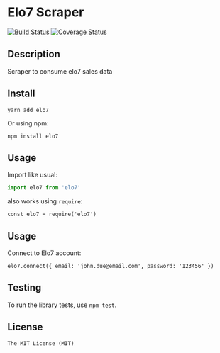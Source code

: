 # Elo7 Scraper

[![Build Status](https://travis-ci.org/ricardotulio/elo7.svg?branch=master)](https://travis-ci.org/ricardotulio/elo7) [![Coverage Status](https://coveralls.io/repos/github/ricardotulio/elo7/badge.svg?branch=master)](https://coveralls.io/github/ricardotulio/elo7?branch=master)

## Description

Scraper to consume elo7 sales data

## Install

`yarn add elo7`

Or using npm:

`npm install elo7`

## Usage

Import like usual:

```js
import elo7 from 'elo7'
```

also works using `require`:

```
const elo7 = require('elo7')
```

## Usage

Connect to Elo7 account:

```
elo7.connect({ email: 'john.due@email.com', password: '123456' })
```

## Testing

To run the library tests, use `npm test`.

## License

```
The MIT License (MIT)
```
